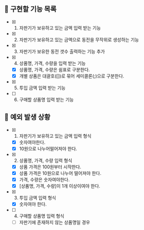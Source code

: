## 📌 구현할 기능 목록

- [x] 1. 자판기가 보유하고 있는 금액 입력 받는 기능
- [x] 2. 자판기가 보유하고 있는 금액으로 동전을 무작위로 생성하는 기능
- [x] 3. 자판기가 보유한 동전 갯수 출력하는 기능 추가
- [x] 4. 상품명, 가격, 수량을 입력 받는 기능
  - [x] 상품명, 가격, 수량은 쉼표로 구분한다.
  - [x] 개별 상품은 대괄호([])로 묶어 세미콜론(;)으로 구분한다.
- [x] 5. 투입 금액 입력 받는 기능
- [ ] 6. 구매할 상품명 입력 받는 기능

## 🎯 예외 발생 상황

- [x] 1. 자판기가 보유하고 있는 금액 입력 형식
  - [x] 숫자여야한다.
  - [x] 10원으로 나누어떨어져야 한다.

- [x] 2. 상품명, 가격, 수량 입력 형식 
  - [x] 상품 가격은 100원부터 시작한다.
  - [x] 상품 가격은 10원으로 나누어 떨어져야 한다.
  - [x] 가격, 수량은 숫자여야한다.
  - [x] [상품명, 가격, 수량]이 1개 이상이여야 한다.

- [x] 3. 투입 금액 입력 형식
  - [x] 숫자여야 한다.

- [ ] 4. 구매할 상품명 입력 형식
  - [ ] 자판기에 존재하지 않는 상품명일 경우
